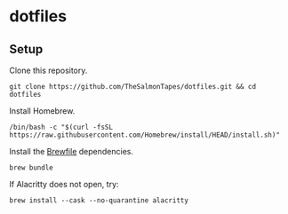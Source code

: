 # dotfiles

## Setup

Clone this repository.

```
git clone https://github.com/TheSalmonTapes/dotfiles.git && cd dotfiles
```

Install Homebrew.

```
/bin/bash -c "$(curl -fsSL https://raw.githubusercontent.com/Homebrew/install/HEAD/install.sh)"
```

Install the [Brewfile](Brewfile) dependencies.

```
brew bundle
```

If Alacritty does not open, try:

```
brew install --cask --no-quarantine alacritty
```
